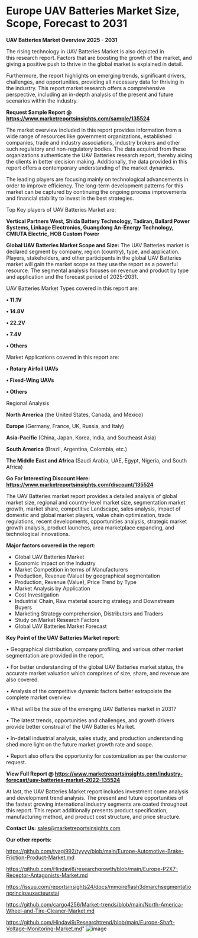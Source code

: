 # Europe UAV Batteries Market Size, Scope, Forecast to 2031

<Strong> UAV Batteries Market Overview 2025 - 2031</strong>

The rising technology in UAV Batteries Market is also depicted in this research report. Factors that are boosting the growth of the market, and giving a positive push to thrive in the global market is explained in detail.

Furthermore, the report highlights on emerging trends, significant drivers, challenges, and opportunities, providing all necessary data for thriving in the industry. This report market research offers a comprehensive perspective, including an in-depth analysis of the present and future scenarios within the industry.

<strong>Request Sample Report @ <a href=https://www.marketreportsinsights.com/sample/135524>https://www.marketreportsinsights.com/sample/135524</a></strong>

The market overview included in this report provides information from a wide range of resources like government organizations, established companies, trade and industry associations, industry brokers and other such regulatory and non-regulatory bodies. The data acquired from these organizations authenticate the UAV Batteries research report, thereby aiding the clients in better decision making. Additionally, the data provided in this report offers a contemporary understanding of the market dynamics.

The leading players are focusing mainly on technological advancements in order to improve efficiency. The long-term development patterns for this market can be captured by continuing the ongoing process improvements and financial stability to invest in the best strategies.

Top Key players of UAV Batteries Market are:

<strong>Vertical Partners West, Shida Battery Technology, Tadiran, Ballard Power Systems, Linkage Electronics, Guangdong An-Energy Technology, CMIUTA Electric, HOB Custom Power</strong>

<strong><b>Global UAV Batteries Market Scope and Size:</b></strong>
The UAV Batteries market is declared segment by company, region (country), type, and application. Players, stakeholders, and other participants in the global UAV Batteries market will gain the market scope as they use the report as a powerful resource. The segmental analysis focuses on revenue and product by type and application and the forecast period of 2025-2031.

UAV Batteries Market Types covered in this report are:

<strong>• 11.1V

• 14.8V

• 22.2V

• 7.4V

• Others</strong>

Market Applications covered in this report are:

<strong>• Rotary Airfoil UAVs

• Fixed-Wing UAVs

• Others</strong> 

Regional Analysis

<strong>North America</strong> (the United States, Canada, and Mexico)

<strong>Europe</strong> (Germany, France, UK, Russia, and Italy)

<strong>Asia-Pacific</strong> (China, Japan, Korea, India, and Southeast Asia)

<strong>South America</strong> (Brazil, Argentina, Colombia, etc.)

<strong>The Middle East and Africa</strong> (Saudi Arabia, UAE, Egypt, Nigeria, and South Africa)

<strong>Go For Interesting Discount Here: <a href=https://www.marketreportsinsights.com/discount/135524>https://www.marketreportsinsights.com/discount/135524</a></strong>

The UAV Batteries market report provides a detailed analysis of global market size, regional and country-level market size, segmentation market growth, market share, competitive Landscape, sales analysis, impact of domestic and global market players, value chain optimization, trade regulations, recent developments, opportunities analysis, strategic market growth analysis, product launches, area marketplace expanding, and technological innovations.

<strong><b>Major factors covered in the report:</b></strong>
<ul>
  <li>Global UAV Batteries Market </li>
  <li>Economic Impact on the Industry</li>
  <li>Market Competition in terms of Manufacturers</li>
  <li>Production, Revenue (Value) by geographical segmentation</li>
  <li>Production, Revenue (Value), Price Trend by Type</li>
  <li>Market Analysis by Application</li>
  <li>Cost Investigation</li>
  <li>Industrial Chain, Raw material sourcing strategy and Downstream Buyers</li>
  <li>Marketing Strategy comprehension, Distributors and Traders</li>
  <li>Study on Market Research Factors</li>
  <li>Global UAV Batteries Market Forecast</li>
</ul>

<strong><b>Key Point of the UAV Batteries Market report:</b></strong>

• Geographical distribution, company profiling, and various other market segmentation are provided in the report.

• For better understanding of the global UAV Batteries market status, the accurate market valuation which comprises of size, share, and revenue are also covered.

• Analysis of the competitive dynamic factors better extrapolate the complete market overview

• What will be the size of the emerging UAV Batteries market in 2031?

• The latest trends, opportunities and challenges, and growth drivers provide better construal of the UAV Batteries Market.

• In-detail industrial analysis, sales study, and production understanding shed more light on the future market growth rate and scope.

• Report also offers the opportunity for customization as per the customer request.

<strong><b>View Full Report @ <a href=https://www.marketreportsinsights.com/industry-forecast/uav-batteries-market-2022-135524>https://www.marketreportsinsights.com/industry-forecast/uav-batteries-market-2022-135524</a></b></strong>


At last, the UAV Batteries Market report includes investment come analysis and development trend analysis. The present and future opportunities of the fastest growing international industry segments are coated throughout this report. This report additionally presents product specification, manufacturing method, and product cost structure, and price structure.

<strong>Contact Us:</strong>
sales@marketreportsinsights.com

<strong>Our other reports:</strong>

<a href=https://github.com/tyagi992/tyyyy/blob/main/Europe-Automotive-Brake-Friction-Product-Market.md>https://github.com/tyagi992/tyyyy/blob/main/Europe-Automotive-Brake-Friction-Product-Market.md</a>

<a href=https://github.com/Hindavi8/researchgrowth/blob/main/Europe-P2X7-Receptor-Antagonists-Market.md>https://github.com/Hindavi8/researchgrowth/blob/main/Europe-P2X7-Receptor-Antagonists-Market.md</a>

<a href=https://issuu.com/reportsinsights24/docs/mmoireflash3dmarchsegmentationprincipauxacteurstai>https://issuu.com/reportsinsights24/docs/mmoireflash3dmarchsegmentationprincipauxacteurstai</a>

<a href=https://github.com/cargo4256/Market-trends/blob/main/North-America-Wheel-and-Tire-Cleaner-Market.md>https://github.com/cargo4256/Market-trends/blob/main/North-America-Wheel-and-Tire-Cleaner-Market.md</a>

<a href=https://github.com/Hindavi9/Researchtrend/blob/main/Europe-Shaft-Voltage-Monitoring-Market.md>https://github.com/Hindavi9/Researchtrend/blob/main/Europe-Shaft-Voltage-Monitoring-Market.md</a>"
![image](https://github.com/user-attachments/assets/de594f10-0c86-4a63-8fc9-101388c8ea2d)

